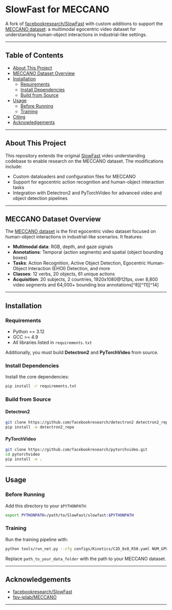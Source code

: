 # SlowFast for MECCANO

A fork of [facebookresearch/SlowFast](https://github.com/facebookresearch/SlowFast) with custom additions to support the [MECCANO dataset](https://github.com/fpv-iplab/MECCANO): a multimodal egocentric video dataset for understanding human-object interactions in industrial-like settings.

---

## Table of Contents

- [About This Project](#about-this-project)
- [MECCANO Dataset Overview](#meccano-dataset-overview)
- [Installation](#installation)
    - [Requirements](#requirements)
    - [Install Dependencies](#install-dependencies)
    - [Build from Source](#build-from-source)
- [Usage](#usage)
    - [Before Running](#before-running)
    - [Training](#training)
- [Citing](#citing)
- [Acknowledgements](#acknowledgements)

---

## About This Project

This repository extends the original [SlowFast](https://github.com/facebookresearch/SlowFast) video understanding codebase to enable research on the MECCANO dataset. The modifications include:

- Custom dataloaders and configuration files for MECCANO
- Support for egocentric action recognition and human-object interaction tasks
- Integration with Detectron2 and PyTorchVideo for advanced video and object detection pipelines

---

## MECCANO Dataset Overview

The [MECCANO dataset](https://github.com/fpv-iplab/MECCANO) is the first egocentric video dataset focused on human-object interactions in industrial-like scenarios. It features:

- **Multimodal data**: RGB, depth, and gaze signals
- **Annotations**: Temporal (action segments) and spatial (object bounding boxes)
- **Tasks**: Action Recognition, Active Object Detection, Egocentric Human-Object Interaction (EHOI) Detection, and more
- **Classes**: 12 verbs, 20 objects, 61 unique actions
- **Acquisition**: 20 subjects, 2 countries, 1920x1080@12fps, over 8,800 video segments and 64,000+ bounding box annotations[^8][^11][^14]

---

## Installation

### Requirements

- Python == 3.12
- GCC >= 4.9
- All libraries listed in `requirements.txt`

Additionally, you must build **Detectron2** and **PyTorchVideo** from source.

### Install Dependencies

Install the core dependencies:

```bash
pip install -r requirements.txt
```


### Build from Source

#### Detectron2

```bash
git clone https://github.com/facebookresearch/detectron2 detectron2_repo
pip install -e detectron2_repo
```


#### PyTorchVideo

```bash
git clone https://github.com/facebookresearch/pytorchvideo.git
cd pytorchvideo
pip install -e .
```


---

## Usage

### Before Running

Add this directory to your `$PYTHONPATH`:

```bash
export PYTHONPATH=/path/to/SlowFast/slowfast:$PYTHONPATH
```


### Training

Run the training pipeline with:

```bash
python tools/run_net.py --cfg configs/Kinetics/C2D_8x8_R50.yaml NUM_GPUS 1 TRAIN.BATCH_SIZE 8 SOLVER.BASE_LR 0.0125 DATA.PATH_TO_DATA_DIR path_to_your_data_folder
```

Replace `path_to_your_data_folder` with the path to your MECCANO dataset.

---

## Acknowledgements

- [facebookresearch/SlowFast](https://github.com/facebookresearch/SlowFast)
- [fpv-iplab/MECCANO](https://github.com/fpv-iplab/MECCANO)

---
